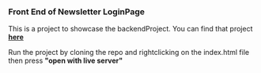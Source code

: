 <h3>Front End of Newsletter LoginPage</h3>

<p>This is a project to showcase the backendProject. You can find that project <b><a href="https://github.com/Reebeecka/LoginPage">here</a></b></p>
<p> Run the project by cloning the repo and rightclicking on the index.html file then press <b>"open with live server"</b></p>